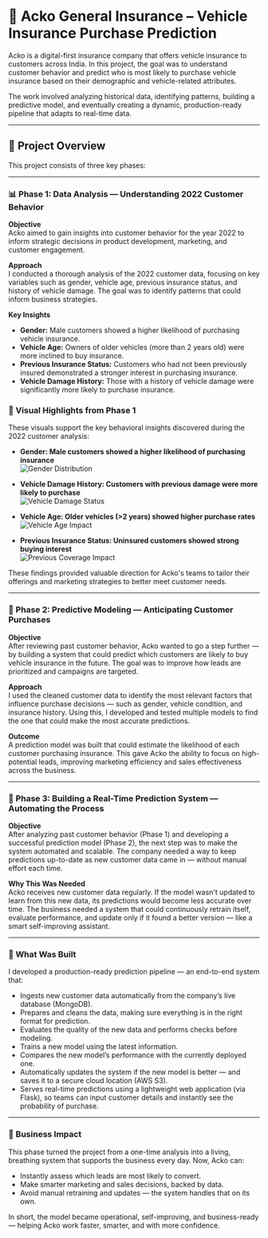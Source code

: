 # 🚗 Acko General Insurance – Vehicle Insurance Purchase Prediction

Acko is a digital-first insurance company that offers vehicle insurance to customers across India. In this project, the goal was to understand customer behavior and predict who is most likely to purchase vehicle insurance based on their demographic and vehicle-related attributes.

The work involved analyzing historical data, identifying patterns, building a predictive model, and eventually creating a dynamic, production-ready pipeline that adapts to real-time data.

---

## 📁 Project Overview

This project consists of three key phases:

---

### 📊 Phase 1: Data Analysis — Understanding 2022 Customer Behavior

**Objective**  
Acko aimed to gain insights into customer behavior for the year 2022 to inform strategic decisions in product development, marketing, and customer engagement.

**Approach**  
I conducted a thorough analysis of the 2022 customer data, focusing on key variables such as gender, vehicle age, previous insurance status, and history of vehicle damage. The goal was to identify patterns that could inform business strategies.

**Key Insights**
- **Gender:** Male customers showed a higher likelihood of purchasing vehicle insurance.
- **Vehicle Age:** Owners of older vehicles (more than 2 years old) were more inclined to buy insurance.
- **Previous Insurance Status:** Customers who had not been previously insured demonstrated a stronger interest in purchasing insurance.
- **Vehicle Damage History:** Those with a history of vehicle damage were significantly more likely to purchase insurance.

### 📸 Visual Highlights from Phase 1

These visuals support the key behavioral insights discovered during the 2022 customer analysis:

- **Gender: Male customers showed a higher likelihood of purchasing insurance**  
  ![Gender Distribution](images/Gender_Distribution.png)

- **Vehicle Damage History: Customers with previous damage were more likely to purchase**  
  ![Vehicle Damage Status](images/Insurance_buyers_vehicle_damage_status.png)

- **Vehicle Age: Older vehicles (>2 years) showed higher purchase rates**  
  ![Vehicle Age Impact](images/Insurance_purchase_by_vehicle_age_category.png)

- **Previous Insurance Status: Uninsured customers showed strong buying interest**  
  ![Previous Coverage Impact](images/Insurance_purchase_rates_based_on_previous_coverage.png)

These findings provided valuable direction for Acko's teams to tailor their offerings and marketing strategies to better meet customer needs.

---

### 🤖 Phase 2: Predictive Modeling — Anticipating Customer Purchases

**Objective**  
After reviewing past customer behavior, Acko wanted to go a step further — by building a system that could predict which customers are likely to buy vehicle insurance in the future. The goal was to improve how leads are prioritized and campaigns are targeted.

**Approach**  
I used the cleaned customer data to identify the most relevant factors that influence purchase decisions — such as gender, vehicle condition, and insurance history. Using this, I developed and tested multiple models to find the one that could make the most accurate predictions.

**Outcome**  
A prediction model was built that could estimate the likelihood of each customer purchasing insurance. This gave Acko the ability to focus on high-potential leads, improving marketing efficiency and sales effectiveness across the business.

---

### 🚀 Phase 3: Building a Real-Time Prediction System — Automating the Process

**Objective**  
After analyzing past customer behavior (Phase 1) and developing a successful prediction model (Phase 2), the next step was to make the system automated and scalable. The company needed a way to keep predictions up-to-date as new customer data came in — without manual effort each time.

**Why This Was Needed**  
Acko receives new customer data regularly. If the model wasn't updated to learn from this new data, its predictions would become less accurate over time. The business needed a system that could continuously retrain itself, evaluate performance, and update only if it found a better version — like a smart self-improving assistant.

---

### 🔧 What Was Built

I developed a production-ready prediction pipeline — an end-to-end system that:
- Ingests new customer data automatically from the company’s live database (MongoDB).
- Prepares and cleans the data, making sure everything is in the right format for prediction.
- Evaluates the quality of the new data and performs checks before modeling.
- Trains a new model using the latest information.
- Compares the new model’s performance with the currently deployed one.
- Automatically updates the system if the new model is better — and saves it to a secure cloud location (AWS S3).
- Serves real-time predictions using a lightweight web application (via Flask), so teams can input customer details and instantly see the probability of purchase.

---

### 🎯 Business Impact

This phase turned the project from a one-time analysis into a living, breathing system that supports the business every day. Now, Acko can:
- Instantly assess which leads are most likely to convert.
- Make smarter marketing and sales decisions, backed by data.
- Avoid manual retraining and updates — the system handles that on its own.

In short, the model became operational, self-improving, and business-ready — helping Acko work faster, smarter, and with more confidence.
